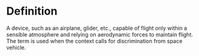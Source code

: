 # Definition

A device, such as an airplane, glider, etc., capable of flight only
within a sensible atmosphere and relying on aerodynamic forces to
maintain flight. The term is used when the context calls for
discrimination from space vehicle.
